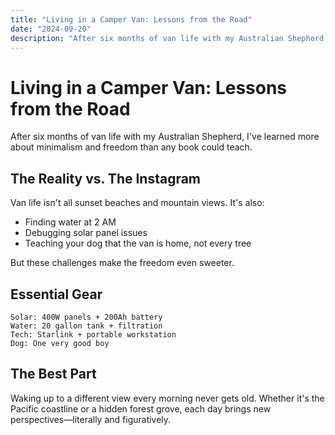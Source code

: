 ```yaml
---
title: "Living in a Camper Van: Lessons from the Road"
date: "2024-09-20"
description: "After six months of van life with my Australian Shepherd, I've learned more about minimalism and freedom than any book could teach."
---
```


# Living in a Camper Van: Lessons from the Road

After six months of van life with my Australian Shepherd, I've learned more about minimalism and freedom than any book could teach.

## The Reality vs. The Instagram

Van life isn't all sunset beaches and mountain views. It's also:

- Finding water at 2 AM
- Debugging solar panel issues
- Teaching your dog that the van is home, not every tree

But these challenges make the freedom even sweeter.

## Essential Gear

```
Solar: 400W panels + 200Ah battery
Water: 20 gallon tank + filtration
Tech: Starlink + portable workstation
Dog: One very good boy
```

## The Best Part

Waking up to a different view every morning never gets old. Whether it's the Pacific coastline or a hidden forest grove, each day brings new perspectives—literally and figuratively.
